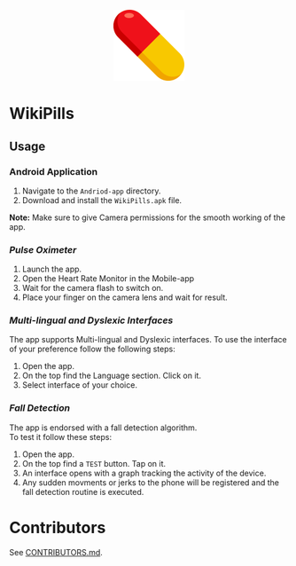 <p align="center">
    <img alt="WikiPills logo" width="128" height="128" src="../Web-module/public/img/icons/android-chrome-256x256.png">
</p>


# **WikiPills**


## Usage


### Android Application

1. Navigate to the `Andriod-app` directory.
3. Download and install the `WikiPills.apk` file.

**Note:** Make sure to give Camera permissions for the smooth working of the app.

### _Pulse Oximeter_

1. Launch the app.
2. Open the Heart Rate Monitor in the Mobile-app
3. Wait for the camera flash to switch on.
4. Place your finger on the camera lens and wait for result.

### _Multi-lingual and Dyslexic Interfaces_

The app supports Multi-lingual and Dyslexic interfaces. To use the interface of your preference follow the following steps:

1. Open the app.
2. On the top find the Language section. Click on it.
3. Select interface of your choice.

### _Fall Detection_

The app is endorsed with a fall detection algorithm.  
To test it follow these steps:

1. Open the app.
2. On the top find a `TEST` button. Tap on it.
3. An interface opens with a graph tracking the activity of the device.
4. Any sudden movments or jerks to the phone will be registered and the fall detection routine is executed.

# Contributors

See [CONTRIBUTORS.md](../CONTRIBUTORS.md).
